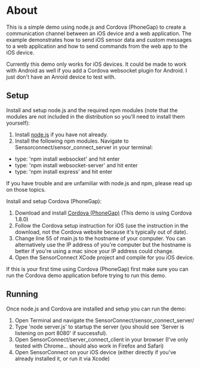 About
===

This is a simple demo using node.js and Cordova (PhoneGap) to create a communication channel between an iOS device and a web application. The example demonstrates how to send iOS sensor data and custom messages to a web application and how to send commands from the web app to the iOS device.

Currently this demo only works for iOS devices. It could be made to work with Android as well if you add a Cordova websocket
plugin for Android. I just don't have an Anroid device to test with.

Setup
---
Install and setup node.js and the required npm modules (note that the modules are not included in the distribution so you'll need to install them yourself):

1. Install [node.js](http://nodejs.org/) if you have not already.
2. Install the following npm modules. Navigate to Sensorconnect/sensor_connect_server in your terminal:
- type: 'npm install websocket' and hit enter
- type: 'npm install websocket-server' and hit enter 
- type: 'npm install express' and hit enter

If you have trouble and are unfamiliar with node.js and npm, please read up on those topics.

Install and setup Cordova (PhoneGap):

1. Download and install [Cordova (PhoneGap)](http://phonegap.com/) (This demo is using Cordova 1.8.0)
2. Follow the Cordova setup instruction for iOS (use the instruction in the download, not the Cordova website because it's typically out of date).
3. Change line 55 of main.js to the hostname of your computer. You can alternatively use the IP address of you're computer but the hostname is better if you're using a mac since your IP address could change.
4. Open the SensorConnect XCode project and compile for you iOS device.

If this is your first time using Cordova (PhoneGap) first make sure you can run the Cordova demo application before trying to run this demo.

Running
---

Once node.js and Cordova are installed and setup you can run the demo:

1. Open Terminal and navigate the SensorConnect/sensor_connect_server/
2. Type 'node server.js' to startup the server (you should see 'Server is listening on port 8080' if successful).
3. Open SensorConnect/server_connect_client in your browser (I've only tested with Chrome... should also work in Firefox and Safari)
4. Open SensorConnect on your iOS device (either directly if you've already installed it, or run it via Xcode)